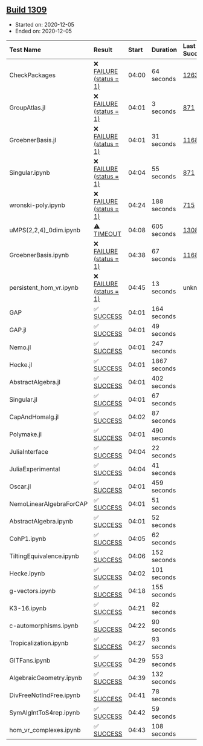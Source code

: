## [Build 1309](https://oscarci.mathematik.uni-kl.de/job/oscar-stable/1309/)

* Started on: 2020-12-05
* Ended on: 2020-12-05

| Test Name    | Result | Start | Duration | Last Success | First Failure |
|:-------------|:-------|:------|:---------|:-------------|:--------------|
| CheckPackages | ❌ [FAILURE (status = 1)](https://oscarci.mathematik.uni-kl.de/job/oscar-stable/1309/artifact/logs/build-1309/CheckPackages.log) | 04:00 | 64 seconds | [1263](https://oscarci.mathematik.uni-kl.de/job/oscar-stable/1263/) | [1264](https://oscarci.mathematik.uni-kl.de/job/oscar-stable/1264/) |
| GroupAtlas.jl | ❌ [FAILURE (status = 1)](https://oscarci.mathematik.uni-kl.de/job/oscar-stable/1309/artifact/logs/build-1309/GroupAtlas.jl.log) | 04:01 | 3 seconds | [871](https://oscarci.mathematik.uni-kl.de/job/oscar-stable/871/) | [872](https://oscarci.mathematik.uni-kl.de/job/oscar-stable/872/) |
| GroebnerBasis.jl | ❌ [FAILURE (status = 1)](https://oscarci.mathematik.uni-kl.de/job/oscar-stable/1309/artifact/logs/build-1309/GroebnerBasis.jl.log) | 04:01 | 31 seconds | [1168](https://oscarci.mathematik.uni-kl.de/job/oscar-stable/1168/) | [1169](https://oscarci.mathematik.uni-kl.de/job/oscar-stable/1169/) |
| Singular.ipynb | ❌ [FAILURE (status = 1)](https://oscarci.mathematik.uni-kl.de/job/oscar-stable/1309/artifact/logs/build-1309/Singular.ipynb.log) | 04:04 | 55 seconds | [871](https://oscarci.mathematik.uni-kl.de/job/oscar-stable/871/) | [872](https://oscarci.mathematik.uni-kl.de/job/oscar-stable/872/) |
| wronski-poly.ipynb | ❌ [FAILURE (status = 1)](https://oscarci.mathematik.uni-kl.de/job/oscar-stable/1309/artifact/logs/build-1309/wronski-poly.ipynb.log) | 04:24 | 188 seconds | [715](https://oscarci.mathematik.uni-kl.de/job/oscar-stable/715/) | [716](https://oscarci.mathematik.uni-kl.de/job/oscar-stable/716/) |
| uMPS(2,2,4)_0dim.ipynb | ⚠ [TIMEOUT](https://oscarci.mathematik.uni-kl.de/job/oscar-stable/1309/artifact/logs/build-1309/uMPS-2-2-4-_0dim.ipynb.log) | 04:08 | 605 seconds | [1308](https://oscarci.mathematik.uni-kl.de/job/oscar-stable/1308/) | [1309](https://oscarci.mathematik.uni-kl.de/job/oscar-stable/1309/) |
| GroebnerBasis.ipynb | ❌ [FAILURE (status = 1)](https://oscarci.mathematik.uni-kl.de/job/oscar-stable/1309/artifact/logs/build-1309/GroebnerBasis.ipynb.log) | 04:38 | 67 seconds | [1168](https://oscarci.mathematik.uni-kl.de/job/oscar-stable/1168/) | [1169](https://oscarci.mathematik.uni-kl.de/job/oscar-stable/1169/) |
| persistent_hom_vr.ipynb | ❌ [FAILURE (status = 1)](https://oscarci.mathematik.uni-kl.de/job/oscar-stable/1309/artifact/logs/build-1309/persistent_hom_vr.ipynb.log) | 04:45 | 13 seconds | unknown | unknown |
| GAP | ✅ [SUCCESS](https://oscarci.mathematik.uni-kl.de/job/oscar-stable/1309/artifact/logs/build-1309/GAP.log) | 04:01 | 164 seconds |  |  |
| GAP.jl | ✅ [SUCCESS](https://oscarci.mathematik.uni-kl.de/job/oscar-stable/1309/artifact/logs/build-1309/GAP.jl.log) | 04:01 | 49 seconds |  |  |
| Nemo.jl | ✅ [SUCCESS](https://oscarci.mathematik.uni-kl.de/job/oscar-stable/1309/artifact/logs/build-1309/Nemo.jl.log) | 04:01 | 247 seconds |  |  |
| Hecke.jl | ✅ [SUCCESS](https://oscarci.mathematik.uni-kl.de/job/oscar-stable/1309/artifact/logs/build-1309/Hecke.jl.log) | 04:01 | 1867 seconds |  |  |
| AbstractAlgebra.jl | ✅ [SUCCESS](https://oscarci.mathematik.uni-kl.de/job/oscar-stable/1309/artifact/logs/build-1309/AbstractAlgebra.jl.log) | 04:01 | 402 seconds |  |  |
| Singular.jl | ✅ [SUCCESS](https://oscarci.mathematik.uni-kl.de/job/oscar-stable/1309/artifact/logs/build-1309/Singular.jl.log) | 04:01 | 67 seconds |  |  |
| CapAndHomalg.jl | ✅ [SUCCESS](https://oscarci.mathematik.uni-kl.de/job/oscar-stable/1309/artifact/logs/build-1309/CapAndHomalg.jl.log) | 04:02 | 87 seconds |  |  |
| Polymake.jl | ✅ [SUCCESS](https://oscarci.mathematik.uni-kl.de/job/oscar-stable/1309/artifact/logs/build-1309/Polymake.jl.log) | 04:01 | 490 seconds |  |  |
| JuliaInterface | ✅ [SUCCESS](https://oscarci.mathematik.uni-kl.de/job/oscar-stable/1309/artifact/logs/build-1309/JuliaInterface.log) | 04:04 | 22 seconds |  |  |
| JuliaExperimental | ✅ [SUCCESS](https://oscarci.mathematik.uni-kl.de/job/oscar-stable/1309/artifact/logs/build-1309/JuliaExperimental.log) | 04:04 | 41 seconds |  |  |
| Oscar.jl | ✅ [SUCCESS](https://oscarci.mathematik.uni-kl.de/job/oscar-stable/1309/artifact/logs/build-1309/Oscar.jl.log) | 04:01 | 459 seconds |  |  |
| NemoLinearAlgebraForCAP | ✅ [SUCCESS](https://oscarci.mathematik.uni-kl.de/job/oscar-stable/1309/artifact/logs/build-1309/NemoLinearAlgebraForCAP.log) | 04:01 | 51 seconds |  |  |
| AbstractAlgebra.ipynb | ✅ [SUCCESS](https://oscarci.mathematik.uni-kl.de/job/oscar-stable/1309/artifact/logs/build-1309/AbstractAlgebra.ipynb.log) | 04:01 | 52 seconds |  |  |
| CohP1.ipynb | ✅ [SUCCESS](https://oscarci.mathematik.uni-kl.de/job/oscar-stable/1309/artifact/logs/build-1309/CohP1.ipynb.log) | 04:05 | 62 seconds |  |  |
| TiltingEquivalence.ipynb | ✅ [SUCCESS](https://oscarci.mathematik.uni-kl.de/job/oscar-stable/1309/artifact/logs/build-1309/TiltingEquivalence.ipynb.log) | 04:06 | 152 seconds |  |  |
| Hecke.ipynb | ✅ [SUCCESS](https://oscarci.mathematik.uni-kl.de/job/oscar-stable/1309/artifact/logs/build-1309/Hecke.ipynb.log) | 04:02 | 101 seconds |  |  |
| g-vectors.ipynb | ✅ [SUCCESS](https://oscarci.mathematik.uni-kl.de/job/oscar-stable/1309/artifact/logs/build-1309/g-vectors.ipynb.log) | 04:18 | 155 seconds |  |  |
| K3-16.ipynb | ✅ [SUCCESS](https://oscarci.mathematik.uni-kl.de/job/oscar-stable/1309/artifact/logs/build-1309/K3-16.ipynb.log) | 04:21 | 82 seconds |  |  |
| c-automorphisms.ipynb | ✅ [SUCCESS](https://oscarci.mathematik.uni-kl.de/job/oscar-stable/1309/artifact/logs/build-1309/c-automorphisms.ipynb.log) | 04:22 | 90 seconds |  |  |
| Tropicalization.ipynb | ✅ [SUCCESS](https://oscarci.mathematik.uni-kl.de/job/oscar-stable/1309/artifact/logs/build-1309/Tropicalization.ipynb.log) | 04:27 | 93 seconds |  |  |
| GITFans.ipynb | ✅ [SUCCESS](https://oscarci.mathematik.uni-kl.de/job/oscar-stable/1309/artifact/logs/build-1309/GITFans.ipynb.log) | 04:29 | 553 seconds |  |  |
| AlgebraicGeometry.ipynb | ✅ [SUCCESS](https://oscarci.mathematik.uni-kl.de/job/oscar-stable/1309/artifact/logs/build-1309/AlgebraicGeometry.ipynb.log) | 04:39 | 132 seconds |  |  |
| DivFreeNotIndFree.ipynb | ✅ [SUCCESS](https://oscarci.mathematik.uni-kl.de/job/oscar-stable/1309/artifact/logs/build-1309/DivFreeNotIndFree.ipynb.log) | 04:41 | 78 seconds |  |  |
| SymAlgIntToS4rep.ipynb | ✅ [SUCCESS](https://oscarci.mathematik.uni-kl.de/job/oscar-stable/1309/artifact/logs/build-1309/SymAlgIntToS4rep.ipynb.log) | 04:42 | 59 seconds |  |  |
| hom_vr_complexes.ipynb | ✅ [SUCCESS](https://oscarci.mathematik.uni-kl.de/job/oscar-stable/1309/artifact/logs/build-1309/hom_vr_complexes.ipynb.log) | 04:43 | 108 seconds |  |  |
